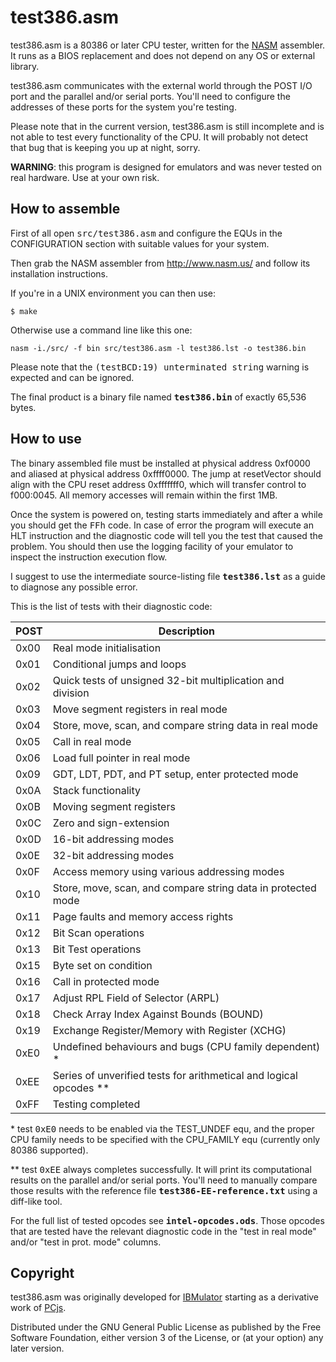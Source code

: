 # test386.asm

test386.asm is a 80386 or later CPU tester, written for the 
[NASM](http://www.nasm.us/) assembler. It runs as a BIOS replacement and does
not depend on any OS or external library.

test386.asm communicates with the external world through the POST I/O port and
the parallel and/or serial ports. You'll need to configure the addresses of
these ports for the system you're testing.

Please note that in the current version, test386.asm is still incomplete and is
not able to test every functionality of the CPU. It will probably not detect
that bug that is keeping you up at night, sorry.

**WARNING**: this program is designed for emulators and was never tested on real
hardware. Use at your own risk.

## How to assemble

First of all open <tt>src/test386.asm</tt> and configure the EQUs in the
CONFIGURATION section with suitable values for your system.

Then grab the NASM assembler from http://www.nasm.us/ and follow its
installation instructions.

If you're in a UNIX environment you can then use:
```
$ make
```

Otherwise use a command line like this one:
```
nasm -i./src/ -f bin src/test386.asm -l test386.lst -o test386.bin
```

Please note that the <tt>(testBCD:19) unterminated string</tt> warning is
expected and can be ignored.

The final product is a binary file named **<tt>test386.bin</tt>** of exactly
65,536 bytes.

## How to use

The binary assembled file must be installed at physical address 0xf0000 and
aliased at physical address 0xffff0000.  The jump at resetVector should align
with the CPU reset address 0xfffffff0, which will transfer control to f000:0045.
All memory accesses will remain within the first 1MB.

Once the system is powered on, testing starts immediately and after a while
you should get the <tt>FFh</tt> code. In case of error the program will execute
an HLT instruction and the diagnostic code will tell you the test that caused
the problem. You should then use the logging facility of your emulator to
inspect the instruction execution flow.

I suggest to use the intermediate source-listing file **<tt>test386.lst</tt>**
as a guide to diagnose any possible error.

This is the list of tests with their diagnostic code:

| POST | Description                                                        |
| ---- | ---------------------------------------------------------------    |
| 0x00 | Real mode initialisation                                           |
| 0x01 | Conditional jumps and loops                                        |
| 0x02 | Quick tests of unsigned 32-bit multiplication and division         |
| 0x03 | Move segment registers in real mode                                |
| 0x04 | Store, move, scan, and compare string data in real mode            |
| 0x05 | Call in real mode                                                  |
| 0x06 | Load full pointer in real mode                                     |
| 0x09 | GDT, LDT, PDT, and PT setup, enter protected mode                  |
| 0x0A | Stack functionality                                                |
| 0x0B | Moving segment registers                                           |
| 0x0C | Zero and sign-extension                                            |
| 0x0D | 16-bit addressing modes                                            |
| 0x0E | 32-bit addressing modes                                            |
| 0x0F | Access memory using various addressing modes                       |
| 0x10 | Store, move, scan, and compare string data in protected mode       |
| 0x11 | Page faults and memory access rights                               |
| 0x12 | Bit Scan operations                                                |
| 0x13 | Bit Test operations                                                |
| 0x15 | Byte set on condition                                              |
| 0x16 | Call in protected mode                                             |
| 0x17 | Adjust RPL Field of Selector (ARPL)                                |
| 0x18 | Check Array Index Against Bounds (BOUND)                           |
| 0x19 | Exchange Register/Memory with Register (XCHG)                      |
| 0xE0 | Undefined behaviours and bugs (CPU family dependent) *             |
| 0xEE | Series of unverified tests for arithmetical and logical opcodes ** |
| 0xFF | Testing completed                                                  |

\* test <tt>0xE0</tt> needs to be enabled via the TEST_UNDEF equ, and 
the proper CPU family needs to be specified with the CPU_FAMILY equ (currently
only 80386 supported).

\** test <tt>0xEE</tt> always completes successfully. It will print its
computational results on the parallel and/or serial ports. You'll need to
manually compare those results with the reference file
**<tt>test386-EE-reference.txt</tt>** using a diff-like tool.

For the full list of tested opcodes see **<tt>intel-opcodes.ods</tt>**.
Those opcodes that are tested have the relevant diagnostic code in the "test in
real mode" and/or "test in prot. mode" columns.

## Copyright

test386.asm was originally developed for
[IBMulator](http://barotto.github.io/IBMulator)
starting as a derivative work of
[PCjs](http://pcjs.org).

Distributed under the GNU General Public License as published by the Free
Software Foundation, either version 3 of the License, or (at your option) any 
later version.


